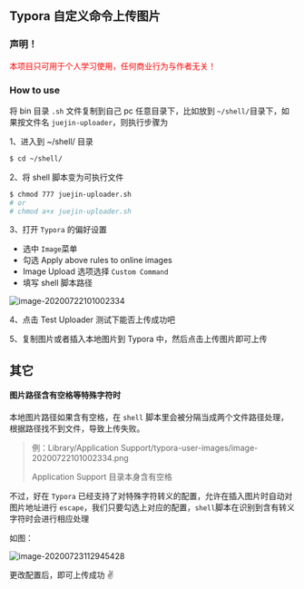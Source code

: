 ## Typora 自定义命令上传图片

### 声明！

<div style='color:#f00;'>
本项目只可用于个人学习使用，任何商业行为与作者无关！
</div>

### How to use

将 bin 目录 `.sh` 文件复制到自己 pc 任意目录下，比如放到 `~/shell/`目录下，如果按文件名 `juejin-uploader`，则执行步骤为

1、进入到 ~/shell/ 目录

```bash
$ cd ~/shell/
```

2、将 shell 脚本变为可执行文件

```bash
$ chmod 777 juejin-uploader.sh
# or
# chmod a+x juejin-uploader.sh
```

3、打开 `Typora` 的偏好设置

- 选中 `Image`菜单
- 勾选 Apply above rules to online images
- Image Upload 选项选择 `Custom Command`
- 填写 shell 脚本路径

![image-20200722101002334](https://user-gold-cdn.xitu.io/2020/7/22/173744f4fe3890b9?w=685&h=466&f=png&s=54135)

4、点击 Test Uploader 测试下能否上传成功吧

5、复制图片或者插入本地图片到 Typora 中，然后点击上传图片即可上传

## 其它

#### 图片路径含有空格等特殊字符时

本地图片路径如果含有空格，在 `shell` 脚本里会被分隔当成两个文件路径处理，根据路径找不到文件，导致上传失败。

> 例：Library/Application Support/typora-user-images/image-20200722101002334.png
>
> Application Support 目录本身含有空格

不过，好在 `Typora` 已经支持了对特殊字符转义的配置，允许在插入图片时自动对图片地址进行 `escape`，我们只要勾选上对应的配置，`shell`脚本在识别到含有转义字符时会进行相应处理

如图：

![image-20200723112945428](/Users/helei/Library/Application%20Support/typora-user-images/image-20200723112945428.png)

更改配置后，即可上传成功 ✌️
